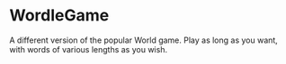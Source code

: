 # WordleGame
A different version of the popular World game. Play as long as you want, with words of various lengths as you wish.
